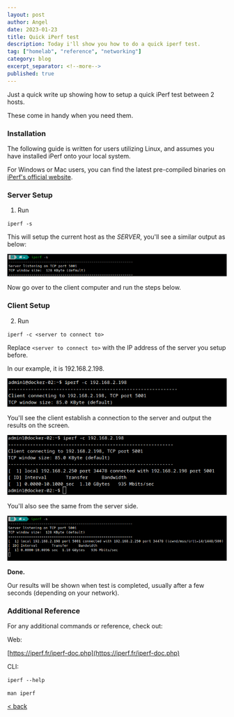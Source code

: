 ```yaml
---
layout: post
author: Angel
date: 2023-01-23
title: Quick iPerf test
description: Today i'll show you how to do a quick iperf test.
tag: ["homelab", "reference", "networking"] 
category: blog
excerpt_separator: <!--more-->
published: true
---
```

Just a quick write up showing how to setup a quick iPerf test between 2 hosts. <!--more--> 

These come in handy when you need them.

### Installation
The following guide is written for users utilizing Linux, and assumes you have installed iPerf onto your local system.

For Windows or Mac users, you can find the latest pre-compiled binaries on [iPerf's official website](https://iperf.fr/iperf-download.php).

### Server Setup

1. Run
```
iperf -s
``` 

This will setup the current host as the _SERVER_, you'll see a similar output as below:

![server](/assets/img/posts-content/2023-01-23/iperf1.png)

Now go over to the client computer and run the steps below.


### Client Setup

2. Run 
```
iperf -c <server to connect to> 
``` 

Replace `<server to connect to>` with the IP address of the server you setup before.

In our example, it is 192.168.2.198. 

![server](/assets/img/posts-content/2023-01-23/iperf2.png)

You'll see the client establish a connection to the server and output the results on the screen.

![server](/assets/img/posts-content/2023-01-23/iperf3.png)

You'll also see the same from the server side.

![server](/assets/img/posts-content/2023-01-23/iperf4.png)

**Done.**

Our results will be shown when test is completed, usually after a few seconds (depending on your network).

### Additional Reference

For any additional commands or reference, check out:

Web:

[https://iperf.fr/iperf-doc.php](https://iperf.fr/iperf-doc.php)

CLI:

```
iperf --help
```

```
man iperf
```

[ < back ](/blog)
